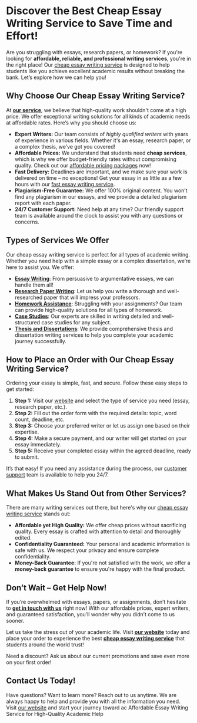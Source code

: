 <h1>Discover the Best Cheap Essay Writing Service to Save Time and Effort!</h1>

<p>Are you struggling with essays, research papers, or homework? If you're looking for <strong>affordable, reliable, and professional writing services</strong>, you're in the right place! Our <a href="https://tinyurl.com/topessay?keyword=cheap+essay+writing+service">cheap essay writing service</a> is designed to help students like you achieve excellent academic results without breaking the bank. Let’s explore how we can help you!</p>

<h2>Why Choose Our Cheap Essay Writing Service?</h2>

<p>At <strong><a href="https://tinyurl.com/topessay?keyword=cheap+essay+writing+service">our service</a></strong>, we believe that high-quality work shouldn't come at a high price. We offer exceptional writing solutions for all kinds of academic needs at affordable rates. Here’s why you should choose us:</p>

<ul>
    <li><strong>Expert Writers:</strong> Our team consists of <em>highly qualified writers</em> with years of experience in various fields. Whether it's an essay, research paper, or a complex thesis, we’ve got you covered!</li>
    <li><strong>Affordable Prices:</strong> We understand that students need <strong>cheap services</strong>, which is why we offer budget-friendly rates without compromising quality. Check out our <a href="https://tinyurl.com/topessay?keyword=cheap+essay+writing+service">affordable pricing packages</a> now!</li>
    <li><strong>Fast Delivery:</strong> Deadlines are important, and we make sure your work is delivered on time – no exceptions! Get your essay in as little as a few hours with our <a href="https://tinyurl.com/topessay?keyword=cheap+essay+writing+service">fast essay writing service</a>.</li>
    <li><strong>Plagiarism-Free Guarantee:</strong> We offer 100% original content. You won’t find any plagiarism in our essays, and we provide a detailed plagiarism report with each paper.</li>
    <li><strong>24/7 Customer Support:</strong> Need help at any time? Our friendly support team is available around the clock to assist you with any questions or concerns.</li>
</ul>

<h2>Types of Services We Offer</h2>

<p>Our cheap essay writing service is perfect for all types of academic writing. Whether you need help with a simple essay or a complex dissertation, we’re here to assist you. We offer:</p>

<ul>
    <li><a href="https://tinyurl.com/topessay?keyword=cheap+essay+writing+service"><strong>Essay Writing</strong></a>: From persuasive to argumentative essays, we can handle them all!</li>
    <li><a href="https://tinyurl.com/topessay?keyword=cheap+essay+writing+service"><strong>Research Paper Writing</strong></a>: Let us help you write a thorough and well-researched paper that will impress your professors.</li>
    <li><a href="https://tinyurl.com/topessay?keyword=cheap+essay+writing+service"><strong>Homework Assistance</strong></a>: Struggling with your assignments? Our team can provide high-quality solutions for all types of homework.</li>
    <li><a href="https://tinyurl.com/topessay?keyword=cheap+essay+writing+service"><strong>Case Studies</strong></a>: Our experts are skilled in writing detailed and well-structured case studies for any subject.</li>
    <li><a href="https://tinyurl.com/topessay?keyword=cheap+essay+writing+service"><strong>Thesis and Dissertations</strong></a>: We provide comprehensive thesis and dissertation writing services to help you complete your academic journey successfully.</li>
</ul>

<h2>How to Place an Order with Our Cheap Essay Writing Service?</h2>

<p>Ordering your essay is simple, fast, and secure. Follow these easy steps to get started:</p>

<ol>
    <li><strong>Step 1:</strong> Visit our <a href="https://tinyurl.com/topessay?keyword=cheap+essay+writing+service">website</a> and select the type of service you need (essay, research paper, etc.).</li>
    <li><strong>Step 2:</strong> Fill out the order form with the required details: topic, word count, deadline, etc.</li>
    <li><strong>Step 3:</strong> Choose your preferred writer or let us assign one based on their expertise.</li>
    <li><strong>Step 4:</strong> Make a secure payment, and our writer will get started on your essay immediately.</li>
    <li><strong>Step 5:</strong> Receive your completed essay within the agreed deadline, ready to submit.</li>
</ol>

<p>It’s that easy! If you need any assistance during the process, our <a href="https://tinyurl.com/topessay?keyword=cheap+essay+writing+service">customer support</a> team is available to help you 24/7.</p>

<h2>What Makes Us Stand Out from Other Services?</h2>

<p>There are many writing services out there, but here's why our <a href="https://tinyurl.com/topessay?keyword=cheap+essay+writing+service">cheap essay writing service</a> stands out:</p>

<ul>
    <li><strong>Affordable yet High Quality:</strong> We offer cheap prices without sacrificing quality. Every essay is crafted with attention to detail and thoroughly edited.</li>
    <li><strong>Confidentiality Guaranteed:</strong> Your personal and academic information is safe with us. We respect your privacy and ensure complete confidentiality.</li>
    <li><strong>Money-Back Guarantee:</strong> If you're not satisfied with the work, we offer a <strong>money-back guarantee</strong> to ensure you're happy with the final product.</li>
</ul>

<h2>Don’t Wait – Get Help Now!</h2>

<p>If you’re overwhelmed with essays, papers, or assignments, don’t hesitate to <strong><a href="https://tinyurl.com/topessay?keyword=cheap+essay+writing+service">get in touch with us</a></strong> right now! With our affordable prices, expert writers, and guaranteed satisfaction, you’ll wonder why you didn’t come to us sooner.</p>

<p>Let us take the stress out of your academic life. Visit <a href="https://tinyurl.com/topessay?keyword=cheap+essay+writing+service"><strong>our website</strong></a> today and place your order to experience the best <strong><a href="https://tinyurl.com/topessay?keyword=cheap+essay+writing+service">cheap essay writing service</a></strong> that students around the world trust!</p>

<p>Need a discount? Ask us about our current promotions and save even more on your first order!</p>

<h2>Contact Us Today!</h2>

<p>Have questions? Want to learn more? Reach out to us anytime. We are always happy to help and provide you with all the information you need. Visit <a href="https://tinyurl.com/topessay?keyword=cheap+essay+writing+service">our website</a> and start your journey toward ac
Affordable Essay Writing Service for High-Quality Academic Help
